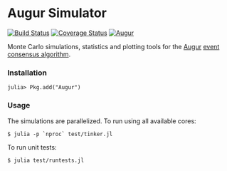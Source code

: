 # Augur Simulator

[![Build Status](https://travis-ci.org/AugurProject/Augur.jl.svg?branch=master)](https://travis-ci.org/AugurProject/Augur.jl) [![Coverage Status](https://coveralls.io/repos/AugurProject/Augur.jl/badge.svg)](https://coveralls.io/r/AugurProject/Augur.jl) [![Augur](http://pkg.julialang.org/badges/Augur_0.3.svg)](http://pkg.julialang.org/?pkg=Augur&ver=release)

Monte Carlo simulations, statistics and plotting tools for the [Augur](http://www.augur.net) [event consensus algorithm](http://www.augur.net/blog/building-a-better-lie-detector).

### Installation

    julia> Pkg.add("Augur")

### Usage

The simulations are parallelized.  To run using all available cores:

    $ julia -p `nproc` test/tinker.jl

To run unit tests:

    $ julia test/runtests.jl
